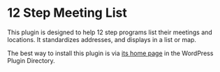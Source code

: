 12 Step Meeting List
====================

This plugin is designed to help 12 step programs list their meetings and locations. It standardizes addresses, and displays in a list or map.

The best way to install this plugin is via [its home page](https://wordpress.org/plugins/12-step-meeting-list/) in the WordPress Plugin Directory.